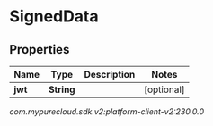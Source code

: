 # SignedData


## Properties

| Name | Type | Description | Notes |
| ------------ | ------------- | ------------- | ------------- |
| **jwt** | **String** |  |  [optional] |




_com.mypurecloud.sdk.v2:platform-client-v2:230.0.0_
